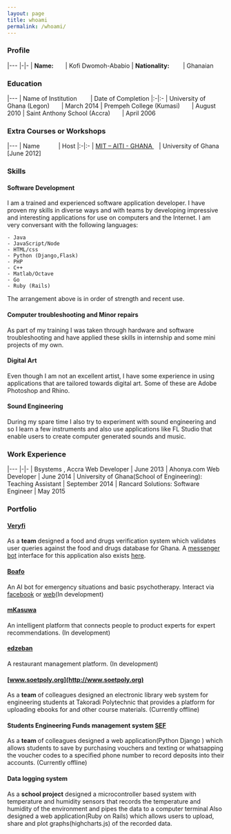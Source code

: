 ```yaml
---
layout: page
title: whoami
permalink: /whoami/
---
```


### Profile

|---
|-|-
| **Name:** &nbsp;&nbsp;&nbsp;&nbsp;&nbsp;&nbsp;| Kofi Dwomoh-Ababio
| **Nationality:** &nbsp;&nbsp;&nbsp;&nbsp;&nbsp;&nbsp; | Ghanaian


### Education

|---
| Name of Institution &nbsp;&nbsp;&nbsp;&nbsp;&nbsp;&nbsp; | Date of Completion
|:-|:-
| University of Ghana (Legon) &nbsp;&nbsp;&nbsp;&nbsp;&nbsp;&nbsp;| March 2014
| Prempeh College (Kumasi) 	  &nbsp;&nbsp;&nbsp;&nbsp;&nbsp;&nbsp;| August 2010
| Saint Anthony School (Accra) &nbsp;&nbsp;&nbsp;&nbsp;&nbsp;&nbsp;| April 2006
					
				
				
			

### Extra Courses or Workshops

|---
| Name &nbsp;&nbsp;&nbsp;&nbsp;&nbsp;&nbsp; &nbsp;&nbsp;&nbsp;| Host
|:-|:-
| [MIT – AITI - GHANA ](http://gsl.mit.edu/project/89/)&nbsp;&nbsp;&nbsp;| University of Ghana [June 2012]


### Skills

#### Software Development
I am a trained and experienced software application developer. I have proven my skills in diverse ways and with teams by developing impressive and interesting applications for use on computers and the Internet. I am very conversant with the following languages:

	- Java
	- JavaScript/Node
	- HTML/css
	- Python (Django,Flask)
	- PHP
	- C++
	- Matlab/Octave
	- Go
	- Ruby (Rails)

The arrangement above is in order of strength and recent use.

#### Computer troubleshooting and Minor repairs
As part of my training I was taken through hardware and software troubleshooting and have applied these skills in internship and some mini projects of my own.

#### Digital Art
Even though I am not an excellent artist, I have some experience in using applications that are tailored towards digital art. Some of these are Adobe Photoshop and Rhino.

#### Sound Engineering
During my spare time I also try to experiment with sound engineering and so I learn a few instruments and also use applications like FL Studio that enable users to create computer generated sounds and music.

### Work Experience

|---
|-|-
| Bsystems ,  Accra Web Developer | June 2013
| Ahonya.com Web Developer | June 2014
| University of Ghana(School of  Engineering): Teaching Assistant | September 2014
| Rancard Solutions: Software Engineer | May 2015

### Portfolio

#### [Veryfi](https://veryfi.herokuapp.com)
As a **team** designed a food and drugs verification system which validates user queries against the food and drugs database for Ghana. A [messenger bot](https://m.me/739899899512863) interface for this application also exists [here](https://m.me/739899899512863).

#### [Boafo](https://boafo-52612.appspot.com)
An AI bot for emergency situations and basic psychotherapy. Interact via [facebook](https://m.me/843149412490388) or [web](https://boafo-52612.appspot.com)(In development)

#### [mKasuwa](https://mkasuwa.herokuapp.com)
An intelligent platform that connects people to product experts for expert recommendations. (In development)

#### [edzeban](https://edzeban.herokuapp.com)
A restaurant management platform. (In development)


#### [www.soetpoly.org](http://www.soetpoly.org)
As a **team**  of colleagues  designed an electronic library web system for engineering students at Takoradi Polytechnic that provides a platform for uploading ebooks for and other course materials. (Currently offline)

#### Students Engineering Funds management system [SEF](https://sef.scrybaweb.com/)
As a **team**  of colleagues  designed a  web application(Python Django ) which allows students to save by purchasing vouchers and texting or whatsapping the voucher codes to a specified phone number to record deposits into their accounts. (Currently offline)

#### Data logging system
As a **school project** designed a microcontroller based system with temperature and humidity sensors that records the temperature and humidity of the environment and pipes the data to a computer terminal
Also designed a web application(Ruby on Rails) which allows users to upload, share and plot graphs(highcharts.js) of the recorded data.
                           

